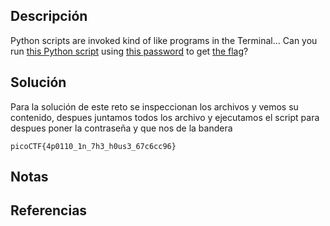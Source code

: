 ## Descripción
Python scripts are invoked kind of like programs in the Terminal... Can you run [this Python script](https://mercury.picoctf.net/static/b351a89e0bc6745b00716849105f87c6/ende.py) using [this password](https://mercury.picoctf.net/static/b351a89e0bc6745b00716849105f87c6/pw.txt) to get [the flag](https://mercury.picoctf.net/static/b351a89e0bc6745b00716849105f87c6/flag.txt.en)?
## Solución
Para la solución de este reto se inspeccionan los archivos y vemos su contenido, despues juntamos todos los archivo y ejecutamos el script para despues poner la contraseña y que nos de la bandera

`picoCTF{4p0110_1n_7h3_h0us3_67c6cc96}`
## Notas
## Referencias